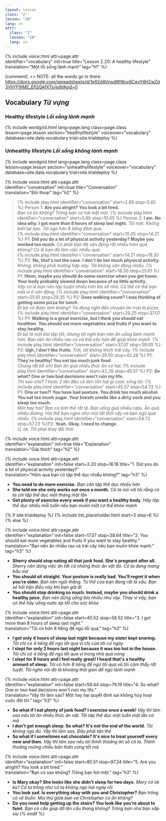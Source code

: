 ```yaml
---
layout: lesson
class: "2"
lesson: "20"
lang: vn
attr:
  class: "2"
  lesson: "20"
  lang: vn
---
```


{%  include voice.html attr=page.attr  
	identifier="vocabulary"  init=true
	title="Lesson 2.20: A healthy lifestyle"        
	translation="Một lối sống lành mạnh"
    tag="h1" %}

[comment]: <> NOTE: all the words go in there: https://docs.google.com/spreadsheets/d/1eR2dAVnsdWWox6CqvY4HZwZd3VhYF9IME_EfQQAfXTs/edit#gid=0

## Vocabulary *Từ vựng*


### Healthy lifestyle *Lối sống lành mạnh*

{% include wordgrid.html lang=page.lang
		class=page.class 
		lesson=page.lesson 
		section="healthylifestyle"
		voiceover="vocabulary"
		database=site.data.vocabulary 
		trial=site.trialdeploy %}
		


### Unhealthy lifestyle  *Lối sống không lành mạnh*

{% include wordgrid.html lang=page.lang
		class=page.class 
		lesson=page.lesson 
		section="unhealthylifestyle"
		voiceover="vocabulary"
		database=site.data.vocabulary 
		trial=site.trialdeploy %}

{%  include voice.html attr=page.attr  
	identifier="conversation"  init=true
	title="Conversation"        
	translation="Đối thoại"
    tag="h2" %}

> {% include play.html identifier="conversation" start=2.85 stop=5.65 %} Person 1: **Are you alright? You look a bit tired.**   
*Bạn có ổn không? Trông bạn có hơi mệt mỏi.*
> {% include play.html identifier="conversation" start=5.65 stop=10.05 %} Person 2: **I am. No idea why. I got more than 8 hours of sleep last night.**
*Tôi mệt. Không biết tại sao. Tôi ngủ hơn 8 tiếng đêm qua.*    
> {% include play.html identifier="conversation" start=10.05 stop=14.21 %} P1: **Did you do a lot of physical activity yesterday? Maybe you worked too much.**
*Có phải bạn đã vận động rất nhiều hôm qua không? Có lẽ bạn đã làm việc nhiều quá.*    
> {% include play.html identifier="conversation" start=14.21 stop=18.30 %} P2: **No, that's not the case. I don't do too much physical activity.**  
*Không, không phải trường hợp này. Tôi không vận động nhiều.*
> {% include play.html identifier="conversation" start=18.30 stop=25.61 %} P1: **Hmm, maybe you should do some exercise when you get home. Your body probably slowed down because of so little activity.**  
*Vậy có lẽ bạn nên tập luyện nhiều hơn khi về nhà. Có thể cơ thể bạn mệt vì ít vận động.*
> {% include play.html identifier="conversation" start=25.61 stop=29.25 %} P2: **Does walking count? I was thinking of getting some pizza for lunch.**  
*Đi bộ có được tính không? Tôi đang nghĩ đến chuyện ăn trưa là pizza.*
> {% include play.html identifier="conversation" start=29.25 stop=37.07 %} P1: **Walking is a great exercise, but I think you should eat healthier. You should eat more vegetables and fruits if you want to stay healthy.**   
*Đi bộ là một bài tập tốt, nhưng tôi nghĩ bạn nên ăn uống lành mạnh hơn. Bạn nên ăn nhiều rau củ và trái cây hơn để giúp khỏe mạnh.*
> {% include play.html identifier="conversation" start=37.07 stop=39.00 %} P2: **Ugh, I don't like fruits.** 
*Trời, tôi không thích trái cây.* 
> {% include play.html identifier="conversation" start=39.00 stop=42.26 %} P1: **They're healthy! You eat too much junk food.**    
*Chúng rất bổ ích! Bạn ăn quá nhiều thức ăn có hại.*
> {% include play.html identifier="conversation" start=42.26 stop=45.57 %} P2: **So what? One or two bad decisions won't ruin my life.**  
*Thì sao chứ? 1 hoặc 2 lần đâu có làm tổn hại gì cuộc sống tôi.*
> {% include play.html identifier="conversation" start=45.57 stop=54.73 %} P1: **One or two?! You have bad posture. You drink too much alcohol. You eat too much sugar. Your breath smells like a dirty sock and you sleep too much.**  
*Một hay hai? Bạn có tình thế rất tệ. Bạn uống quá nhiều rượu. Ăn quá nhiều đường. Hơi thể bạn nghe như mùi tất thối vậy và bạn ngủ quá nhiều.*
> {% include play.html identifier="conversation" start=54.73 stop=57.23 %}P2: **Yeah. Okay. I need to change.**  
*Ừ, ok. Tôi phải thay đổi thôi.*

{%  include voice.html attr=page.attr  
	identifier="explanation"  init=true
	title="Explanation"        
	translation="Giải thích"
    tag="h2" %}

{%  include voice.html attr=page.attr  
	identifier="explanation"  init=false start=3.20 stop=16.16
	title="1. Did you do a lot of physical activity yesterday?"        
	translation="Hôm qua bạn có tập thể dục nhiểu không?"
    tag="h3" %}

- **You need to do more exercise.**   *Bạn cần tập thể dục nhiều hơn*
- **She told me she only works out once a month.**   *Cô ta nói với tôi rằng cô ta chỉ tập thể dục một tháng một lần*
- **Get plenty of exercise every week if you want a healthy body.**   *Hãy tập thể dục nhiều mỗi tuần nếu bạn muốn một cơ thể khỏe mạnh*

{% if site.trialdeploy %}
  {% include list_placeholder.html start=3 stop=6 %}
  {% else %}

{%  include voice.html attr=page.attr  
	identifier="explanation"  init=false start=17.57 stop=38.64
	title="2. You should eat more vegetables and fruits if you want to stay healthy."        
	translation="Bạn nên ăn nhiều rau và trái cây nếu bạn muốn khỏe mạnh."
    tag="h3" %}

- **Sherry should stop eating all that junk food. She's pregnant after all.**   *Sherry nên dừng việc ăn tất cả những thức ăn vặt đó. Cô ta đang mang bầu mà*
- **You should sit straight. Your posture is really bad. You'll regret it when you're older.**   *Bạn nên ngồi thẳng. Tư thế của bạn đang rất là xấu. Bạn sẽ hối hận điều này khi bạn già đi*
- **You should stop drinking so much. Instead, maybe you should drink a healthy juice.**   *Bạn nên dừng uống bia nhiều như vậy. Thay vì vậy, bạn có thể hãy uống nước ép tốt cho sức khỏe*

{%  include voice.html attr=page.attr  
	identifier="explanation"  init=false start=40.52 stop=58.52
	title="3. I got more than 8 hours of sleep last night."        
	translation="Tôi có hơn 8 tiếng để ngủ tối qua."
    tag="h3" %}

- **I got only 4 hours of sleep last night because my sister kept snoring.**   *Tôi chỉ có 4 tiếng để ngủ tối qua vì chị của tôi cứ ngáy* 
- **I slept for only 2 hours last night because it was too hot in the house.**   *Tôi chỉ có 4 tiếng để ngủ tối qua vì trong nhà quá nóng*
- **I slept for 8 hours and I feel really great! I heard that's a healthy amount of sleep.**   *Tôi có hơn 8 tiếng để ngủ tối qua và tôi cảm thấy rất tuyệt. Tôi nghe nói đó là khoảng thời gian để ngủ lành mạnh*

{%  include voice.html attr=page.attr  
	identifier="explanation"  init=false start=59.44 stop=79.19
	title="4. So what? One or two bad decisions won't ruin my life."        
	translation="Vậy thì làm sao? Một hay hai quyết định sai không hủy hoại cuộc đời tôi."
    tag="h3" %}

- **So what if I eat plenty of junk food? I exercise once a week!**   *Vậy thì làm sao nếu tôi ăn nhiều thức ăn vặt. Tôi tập thể dục một tuần một lần cơ mà*
- **I don't get enough sleep. So what? It's not the end of the world.**   *Tôi không ngủ đủ. Vậy thì làm sao. Đâu phải tận thế*
- **So what if I sometimes eat chocolate? It's nice to treat yourself every now and then.**   *Vậy thì làm sao nếu tôi thỉnh thoảng ăn sô cô la. Thỉnh thoảng nuông chiều bản thân cũng tốt mà*

{%  include voice.html attr=page.attr  
	identifier="explanation"  init=false start=80.51 stop=97.24
	title="5. Are you alright? You look a bit tired."        
	translation="Bạn có sao không? Trông bạn hơi mệt."
    tag="h3" %}

- **Is Mary okay? She looks like she didn't sleep for two days.**   *Mary có ok ko? Cô ta trông như cô ta không ngủ hai ngày rồi*
- **You look sad. Is everything okay with you and Christopher?**   *Bạn trông có vẻ buồn. Mọi thứ giữa bạn va Christopher có ổn không?*
- **Do you need help getting up the stairs? You look like you're about to faint.**   *Bạn có cần giúp đỡ lên cầu thang không? Trông bạn như bạn sắp xỉu*
  {% endif %}